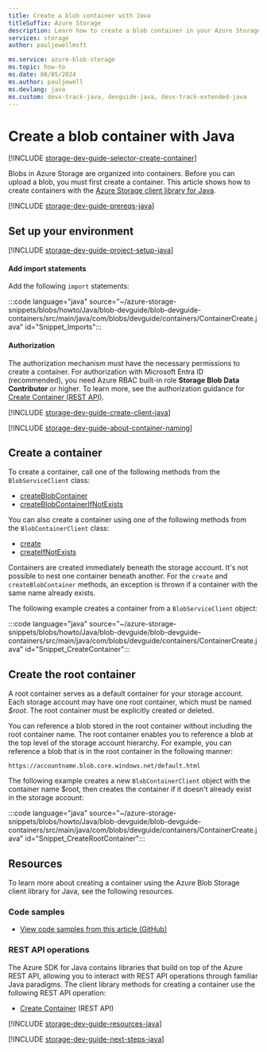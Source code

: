 ```yaml
---
title: Create a blob container with Java
titleSuffix: Azure Storage
description: Learn how to create a blob container in your Azure Storage account using the Java client library.
services: storage
author: pauljewellmsft

ms.service: azure-blob-storage
ms.topic: how-to
ms.date: 08/05/2024
ms.author: pauljewell
ms.devlang: java
ms.custom: devx-track-java, devguide-java, devx-track-extended-java
---
```


# Create a blob container with Java

[!INCLUDE [storage-dev-guide-selector-create-container](../../../includes/storage-dev-guides/storage-dev-guide-selector-create-container.md)]

Blobs in Azure Storage are organized into containers. Before you can upload a blob, you must first create a container. This article shows how to create containers with the [Azure Storage client library for Java](/java/api/overview/azure/storage-blob-readme).

[!INCLUDE [storage-dev-guide-prereqs-java](../../../includes/storage-dev-guides/storage-dev-guide-prereqs-java.md)]

## Set up your environment

[!INCLUDE [storage-dev-guide-project-setup-java](../../../includes/storage-dev-guides/storage-dev-guide-project-setup-java.md)]

#### Add import statements

Add the following `import` statements:

:::code language="java" source="~/azure-storage-snippets/blobs/howto/Java/blob-devguide/blob-devguide-containers/src/main/java/com/blobs/devguide/containers/ContainerCreate.java" id="Snippet_Imports":::

#### Authorization

The authorization mechanism must have the necessary permissions to create a container. For authorization with Microsoft Entra ID (recommended), you need Azure RBAC built-in role **Storage Blob Data Contributor** or higher. To learn more, see the authorization guidance for [Create Container (REST API)](/rest/api/storageservices/create-container#authorization).

[!INCLUDE [storage-dev-guide-create-client-java](../../../includes/storage-dev-guides/storage-dev-guide-create-client-java.md)]

[!INCLUDE [storage-dev-guide-about-container-naming](../../../includes/storage-dev-guides/storage-dev-guide-about-container-naming.md)]

## Create a container

To create a container, call one of the following methods from the `BlobServiceClient` class:

- [createBlobContainer](/java/api/com.azure.storage.blob.blobserviceclient)
- [createBlobContainerIfNotExists](/java/api/com.azure.storage.blob.blobserviceclient)

You can also create a container using one of the following methods from the `BlobContainerClient` class:

- [create](/java/api/com.azure.storage.blob.blobcontainerclient)
- [createIfNotExists](/java/api/com.azure.storage.blob.blobcontainerclient)

Containers are created immediately beneath the storage account. It's not possible to nest one container beneath another. For the `create` and `createBlobContainer` methods, an exception is thrown if a container with the same name already exists. 

The following example creates a container from a `BlobServiceClient` object:

:::code language="java" source="~/azure-storage-snippets/blobs/howto/Java/blob-devguide/blob-devguide-containers/src/main/java/com/blobs/devguide/containers/ContainerCreate.java" id="Snippet_CreateContainer":::

## Create the root container

A root container serves as a default container for your storage account. Each storage account may have one root container, which must be named *$root*. The root container must be explicitly created or deleted.

You can reference a blob stored in the root container without including the root container name. The root container enables you to reference a blob at the top level of the storage account hierarchy. For example, you can reference a blob that is in the root container in the following manner:

`https://accountname.blob.core.windows.net/default.html`

The following example creates a new `BlobContainerClient` object with the container name $root, then creates the container if it doesn't already exist in the storage account:

:::code language="java" source="~/azure-storage-snippets/blobs/howto/Java/blob-devguide/blob-devguide-containers/src/main/java/com/blobs/devguide/containers/ContainerCreate.java" id="Snippet_CreateRootContainer":::

## Resources

To learn more about creating a container using the Azure Blob Storage client library for Java, see the following resources.

### Code samples

- [View code samples from this article (GitHub)](https://github.com/Azure-Samples/AzureStorageSnippets/blob/master/blobs/howto/Java/blob-devguide/blob-devguide-containers/src/main/java/com/blobs/devguide/containers/ContainerCreate.java)

### REST API operations

The Azure SDK for Java contains libraries that build on top of the Azure REST API, allowing you to interact with REST API operations through familiar Java paradigms. The client library methods for creating a container use the following REST API operation:

- [Create Container](/rest/api/storageservices/create-container) (REST API)

[!INCLUDE [storage-dev-guide-resources-java](../../../includes/storage-dev-guides/storage-dev-guide-resources-java.md)]

[!INCLUDE [storage-dev-guide-next-steps-java](../../../includes/storage-dev-guides/storage-dev-guide-next-steps-java.md)]